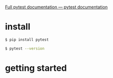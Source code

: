 [Full pytest documentation — pytest documentation](https://docs.pytest.org/en/latest/contents.html)

# install

```bash
$ pip install pytest 

$ pytest --version
```

# getting started

```

```
